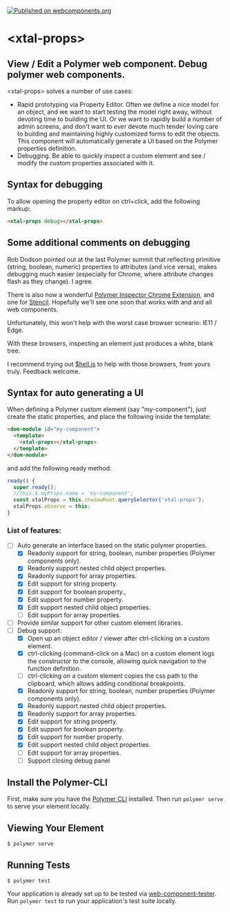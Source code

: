 [![Published on webcomponents.org](https://img.shields.io/badge/webcomponents.org-published-blue.svg)](https://www.webcomponents.org/element/bahrus/xtal-props)
# \<xtal-props\>

## View / Edit a Polymer web component.  Debug polymer web components.

\<xtal-props\> solves a number of use cases:

* Rapid prototyping via Property Editor.  Often we define a nice model for an object, and we want to start testing the model right away, without devoting time to building the UI.  Or we want to rapidly build a number of admin screens, and don't want to *ever* devote much tender loving care to building and maintaining highly customized forms to edit the objects.  This component will automatically generate a UI based on the Polymer properties definition.
*  Debugging.  Be able to quickly inspect a custom element and see / modify the custom properties associated with it. 

## Syntax for debugging

To allow opening the property editor on ctrl+click, add the following markup:

```html
<xtal-props debug></xtal-props>
```

## Some additional comments on debugging

Rob Dodson pointed out at the last Polymer summit that reflecting primitive (string, boolean, numeric) properties to attributes (and vice versa), makes debugging much easier (especially for Chrome, where attribute changes flash as they change).  I agree.

There is also now a wonderful [Polymer Inspector Chrome Extension](https://chrome.google.com/webstore/detail/polyspector/naoehbibkfilaolkmfiehggkfjndlhpd?hl=en), and one for [Stencil](https://chrome.google.com/webstore/detail/stencil-inspector/komnnoelcbjpjfnbhmdpgmlbklmicmdi).  Hopefully we'll see one soon that works with and and all web components.

Unfortunately, this won't help with the worst case browser scneario:  IE11 / Edge.

With these browsers, inspecting an element just produces a white, blank tree.

I recommend trying out [$hell.js](https://github.com/bahrus/xtal-shell) to help with those browsers, from yours truly.  Feedback welcome.

## Syntax for auto generating a UI 

When defining a Polymer custom element (say "my-component"),  just create the static properties, and place the following inside the template:

```html
<dom-module id="my-component">
  <template>
    <xtal-props></xtal-props>
  </template>
</dom-module>
```

and add the following ready method:

```JavaScript
ready() {
  super.ready();
  //this.$.myProps.name = 'my-component';
  const xtalProps = this.shadowRoot.querySelector('xtal-props');
  xtalProps.observe = this;
}
```

### List of features:

- [ ] Auto generate an interface based on the static polymer properties.
  - [x] Readonly support for string, boolean, number properties (Polymer components only).
  - [x] Readonly support nested child object properties.
  - [x] Readonly support for array properties.
  - [x] Edit support for string property.
  - [x] Edit support for  boolean property., 
  - [x] Edit support for number property.
  - [x] Edit support nested child object properties.
  - [ ] Edit support for array properties.
- [ ] Provide similar support for other custom element libraries.
- [ ] Debug support:
  - [x] Open up an object editor / viewer after ctrl-clicking on a custom element.
  - [x] ctrl-clicking (command-click on a Mac) on a custom element logs the constructor to the console, allowing quick navigation to the function definition.
  - [ ] ctrl-clicking on a custom element copies the css path to the clipboard, which allows adding conditional breakpoints.
  - [x] Readonly support for string, boolean, number properties (Polymer components only).
  - [x] Readonly support nested child object properties.
  - [x] Readonly support for array properties.
  - [x] Edit support for string property.
  - [x] Edit support for boolean property. 
  - [x] Edit support for number property.
  - [x] Edit support nested child object properties.
  - [ ] Edit support for array properties.
  - [ ] Support closing debug panel

## Install the Polymer-CLI

First, make sure you have the [Polymer CLI](https://www.npmjs.com/package/polymer-cli) installed. Then run `polymer serve` to serve your element locally.

## Viewing Your Element

```
$ polymer serve
```

## Running Tests

```
$ polymer test
```

Your application is already set up to be tested via [web-component-tester](https://github.com/Polymer/web-component-tester). Run `polymer test` to run your application's test suite locally.

